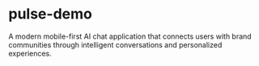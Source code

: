 # pulse-demo
A modern mobile-first AI chat application that connects users with brand communities through intelligent conversations and personalized experiences.
